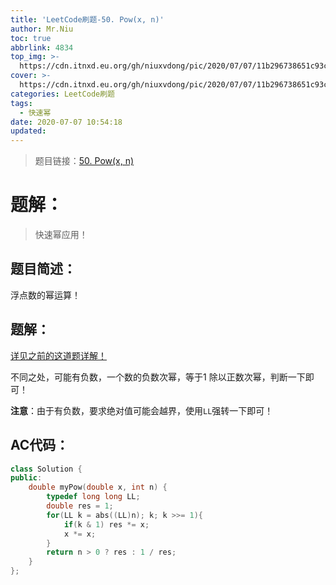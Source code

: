 ```yaml
---
title: 'LeetCode刷题-50. Pow(x, n)'
author: Mr.Niu
toc: true
abbrlink: 4834
top_img: >-
  https://cdn.itnxd.eu.org/gh/niuxvdong/pic/2020/07/07/11b296738651c93c0ae7ad546ee201cb.png
cover: >-
  https://cdn.itnxd.eu.org/gh/niuxvdong/pic/2020/07/07/11b296738651c93c0ae7ad546ee201cb.png
categories: LeetCode刷题
tags:
  - 快速幂
date: 2020-07-07 10:54:18
updated:
---
```










> 题目链接：[50. Pow(x, n)]( https://leetcode-cn.com/problems/powx-n/)



# 题解：



> 快速幂应用！



## 题目简述：

浮点数的幂运算！



## 题解：

[详见之前的这道题详解！](https://itnxd.eu.org/posts/2286.html)



不同之处，可能有负数，一个数的负数次幂，等于1 除以正数次幂，判断一下即可！



**注意**：由于有负数，要求绝对值可能会越界，使用`LL`强转一下即可！



## AC代码：



```c++
class Solution {
public:
    double myPow(double x, int n) {
        typedef long long LL;
        double res = 1;
        for(LL k = abs((LL)n); k; k >>= 1){
            if(k & 1) res *= x;
            x *= x;
        }
        return n > 0 ? res : 1 / res;
    }
};
```




